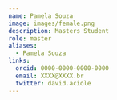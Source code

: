 ```yaml
---
name: Pamela Souza
image: images/female.png
description: Masters Student
role: master
aliases:
  - Pamela Souza
links:
  orcid: 0000-0000-0000-0000
  email: XXXX@XXXX.br
  twitter: david.aciole
---
```


